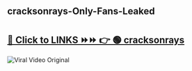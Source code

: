 
 ## cracksonrays-Only-Fans-Leaked

# <h2><a href="https://clipsfans.com/cracksonrays&ref=git">🔗 Click to LINKS ⏩⏩ 👉 🟢 cracksonrays </a></h2>

<a href="https://clipsfans.com/cracksonrays&ref=git" rel="nofollow" data-target="animated-image.originalLink"><img src="https://i.ibb.co.com/xMMVF88/686577567.gif" alt="Viral Video Original" style="max-width: 100%; display: inline-block;" data-target="animated-image.originalImage"></a>
